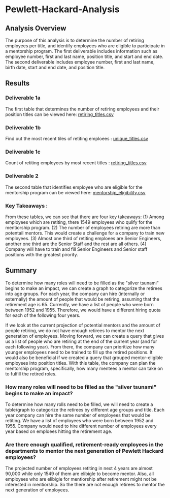 # Pewlett-Hackard-Analysis
## Analysis Overview
The purpose of this analysis is to determine the number of retiring employees per title, and identify employees who are eligible to participate in a mentorship program. The first deliverable includes information such as employee number, first and last name, position title, and start and end date. The second deliverable includes employee number, first and last name, birth date, start and end date, and position title. 

## Results
### Deliverable 1a
The first table that determines the number of retiring employees and their position titles can be viewed here: [retiring_titles.csv](https://github.com/dhaval-28/Pewlett-Hackard-Analysis/blob/main/Data/retirement_titles.csv)

### Deliverable 1b
Find out the most recent tiles of retiting emploees :
[unique_titles.csv](https://github.com/dhaval-28/Pewlett-Hackard-Analysis/blob/main/Data/unique_titles.csv)

### Deliverable 1c
Count of retiting employees by most recent titles :
[retiring_titles.csv](https://github.com/dhaval-28/Pewlett-Hackard-Analysis/blob/main/Data/retiring_titles.csv)

### Deliverable 2
The second table that identifies employee who are eligible for the mentorship program can be viewed here: [mentorship_eligibility.csv](https://github.com/dhaval-28/Pewlett-Hackard-Analysis/blob/main/Data/mentorship_eligibilty.csv)

### Key Takeaways :
From these tables, we can see that there are four key takeaways:
(1) Among employees which are retiting, there 1549 employees who qulify for the mentiorship program. 
(2) The number of employees retiring are more than potentail mentors. This would create a challenge for a company to train new employees.
(3) Almost one third of retiting emploees are Senior Engineers, another one third are the Senior Staff and the rest are all others.
(4) Company will have to train and fill Senior Engineers and Senior staff positions with the greatest pirority.

## Summary
To determine how many roles will need to be filled as the "silver tsunami" begins to make an impact, we can create a graph to categorize the retirees into age groups. For each year, the company can hire (internally or externally) the amount of people that would be retiring, assuming that the retirement age is 65. Currently, we have a list of people who were born between 1952 and 1955. Therefore, we would have a different hiring quota for each of the following four years.

If we look at the current projection of potential mentors and the amount of people retiring, we do not have enough retirees to mentor the next generation of employees. Moving forward, we can create a query that gives us a list of people who are retiring at the end of the current year (and for each following year). From there, the company can prioritize how many younger employees need to be trained to fill up the retired positions. It would also be beneficial if we created a query that grouped mentor-eligible employees into position titles. With this table, the company can plan the mentorship program, specifically, how many mentees a mentor can take on to fulfill the retired roles. 

### How many roles will need to be filled as the "silver tsunami" begins to make an impact?
To determine how many rolls need to be filled, we will need to create a table/graph to categorize the retirees by different age groups and title. Each year company can hire the same number of employees that would be retiting. We have a list of employees who were born between 1952 and 1955. Company would need to hire different number of employees every year based on emploees hitting the retirement age. 

### Are there enough qualified, retirement-ready employees in the departments to mentor the next generation of Pewlett Hackard employees?
The projected number of employees retiting in next 4 years are almost 90,000 while only 1549 of them are elibigle to become mentor.  Also, all employees who are elibigle for mentiorship after retirement might not be interested in mentiorship.  So the there are not enough retirees to mentor the next generation of employees. 
